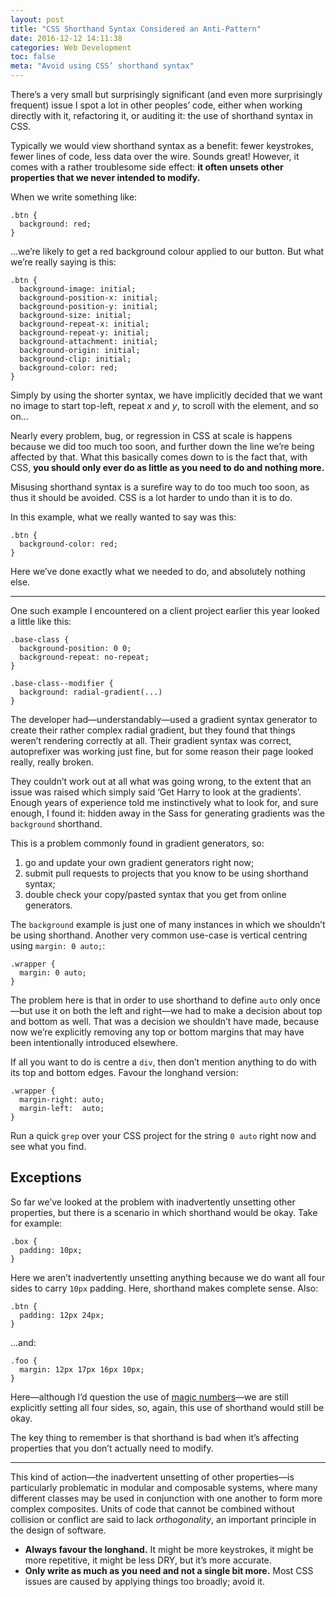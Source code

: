 ```yaml
---
layout: post
title: "CSS Shorthand Syntax Considered an Anti-Pattern"
date: 2016-12-12 14:11:38
categories: Web Development
toc: false
meta: "Avoid using CSS’ shorthand syntax"
---
```


There’s a very small but surprisingly significant (and even more surprisingly
frequent) issue I spot a lot in other peoples’ code, either when working
directly with it, refactoring it, or auditing it: the use of shorthand syntax in
CSS.

Typically we would view shorthand syntax as a benefit: fewer keystrokes, fewer
lines of code, less data over the wire. Sounds great! However, it comes with a
rather troublesome side effect: **it often unsets other properties that we never
intended to modify.**

When we write something like:

    .btn {
      background: red;
    }

…we’re likely to get a red background colour applied to our button. But what
we’re really saying is this:

    .btn {
      background-image: initial;
      background-position-x: initial;
      background-position-y: initial;
      background-size: initial;
      background-repeat-x: initial;
      background-repeat-y: initial;
      background-attachment: initial;
      background-origin: initial;
      background-clip: initial;
      background-color: red;
    }

Simply by using the shorter syntax, we have implicitly decided that we want no
image to start top-left, repeat <var>x</var> and <var>y</var>, to scroll with
the element, and so on…

Nearly every problem, bug, or regression in CSS at scale is happens because we
did too much too soon, and further down the line we’re being affected by that.
What this basically comes down to is the fact that, with CSS, **you should only
ever do as little as you need to do and nothing more.**

Misusing shorthand syntax is a surefire way to do too much too soon, as thus it
should be avoided. CSS is a lot harder to undo than it is to do.

In this example, what we really wanted to say was this:

    .btn {
      background-color: red;
    }

Here we’ve done exactly what we needed to do, and absolutely nothing else.

- - -

One such example I encountered on a client project earlier this year looked a
little like this:

```
.base-class {
  background-position: 0 0;
  background-repeat: no-repeat;
}

.base-class--modifier {
  background: radial-gradient(...)
}
```

The developer had—understandably—used a gradient syntax generator to create
their rather complex radial gradient, but they found that things weren’t
rendering correctly at all. Their gradient syntax was correct, autoprefixer was
working just fine, but for some reason their page looked really, really broken.

They couldn’t work out at all what was going wrong, to the extent that an issue
was raised which simply said ‘Get Harry to look at the gradients’. Enough years
of experience told me instinctively what to look for, and sure enough, I found
it: hidden away in the Sass for generating gradients was the `background`
shorthand.

This is a problem commonly found in gradient generators, so:

1. go and update your own gradient generators right now;
2. submit pull requests to projects that you know to be using shorthand syntax;
3. double check your copy/pasted syntax that you get from online generators.

The `background` example is just one of many instances in which we shouldn’t be
using shorthand. Another very common use-case is vertical centring using
`margin: 0 auto;`:

```
.wrapper {
  margin: 0 auto;
}
```

The problem here is that in order to use shorthand to define `auto` only
once—but use it on both the left and right—we had to make a decision about top
and bottom as well. That was a decision we shouldn’t have made, because now
we’re explicitly removing any top or bottom margins that may have been
intentionally introduced elsewhere.

If all you want to do is centre a `div`, then don’t mention anything to do with
its top and bottom edges. Favour the longhand version:

```
.wrapper {
  margin-right: auto;
  margin-left:  auto;
}
```

Run a quick `grep` over your CSS project for the string `0 auto` right now and
see what you find.

## Exceptions

So far we’ve looked at the problem with inadvertently unsetting other
properties, but there is a scenario in which shorthand would be okay. Take for
example:

```
.box {
  padding: 10px;
}
```

Here we aren’t inadvertently unsetting anything because we do want all four
sides to carry `10px` padding. Here, shorthand makes complete sense. Also:

```
.btn {
  padding: 12px 24px;
}
```

…and:

```
.foo {
  margin: 12px 17px 16px 10px;
}
```

Here—although I’d question the use of [magic
numbers](http://csswizardry.com/2012/11/code-smells-in-css/#magic-numbers)—we
are still explicitly setting all four sides, so, again, this use of shorthand
would still be okay.

The key thing to remember is that shorthand is bad when it’s affecting
properties that you don’t actually need to modify.

- - -

This kind of action—the inadvertent unsetting of other properties—is
particularly problematic in modular and composable systems, where many different
classes may be used in conjunction with one another to form more complex
composites. Units of code that cannot be combined without collision or conflict
are said to lack _orthogonality_, an important principle in the design of
software.

* **Always favour the longhand.** It might be more keystrokes, it might be more
  repetitive, it might be less DRY, but it’s more accurate.
* **Only write as much as you need and not a single bit more.** Most CSS issues
  are caused by applying things too broadly; avoid it.

